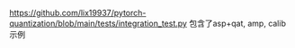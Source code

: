 
https://github.com/lix19937/pytorch-quantization/blob/main/tests/integration_test.py
包含了asp+qat, amp, calib  示例    
